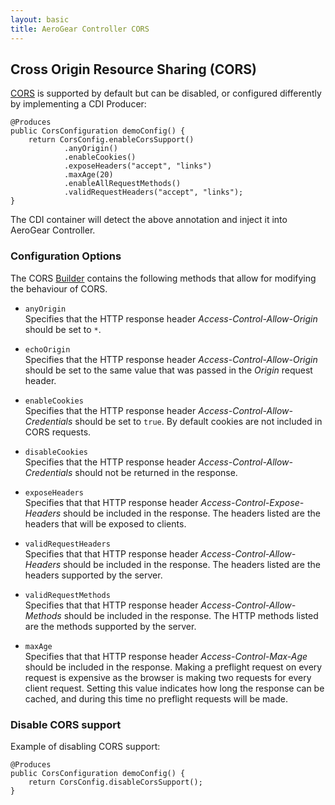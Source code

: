 ```yaml
--- 
layout: basic 
title: AeroGear Controller CORS
---
```

## Cross Origin Resource Sharing (CORS)
[CORS](http://www.w3.org/TR/cors/) is supported by default but can be disabled, or configured differently by implementing a CDI Producer:

    @Produces
    public CorsConfiguration demoConfig() {
        return CorsConfig.enableCorsSupport()
                .anyOrigin()
                .enableCookies()
                .exposeHeaders("accept", "links")
                .maxAge(20)
                .enableAllRequestMethods()
                .validRequestHeaders("accept", "links");
    }
    
The CDI container will detect the above annotation and inject it into AeroGear Controller.    

### Configuration Options
The CORS [Builder](http://aerogear.org/docs/specs/aerogear-controller/org/jboss/aerogear/controller/router/decorators/cors/CorsConfig.Builder.html)
contains the following methods that allow for modifying the behaviour of CORS.
  
* ```anyOrigin```  
Specifies that the HTTP response header _Access-Control-Allow-Origin_ should be set to ```*```.
  
* ```echoOrigin```  
Specifies that the HTTP response header _Access-Control-Allow-Origin_ should be set to the same value that was passed in the _Origin_ request header.
  
* ```enableCookies```  
Specifies that the HTTP response header _Access-Control-Allow-Credentials_ should be set to ```true```.  By default cookies are not included in CORS requests.

* ```disableCookies```  
Specifies that the HTTP response header _Access-Control-Allow-Credentials_ should not be returned in the response.
  
* ```exposeHeaders```  
Specifies that that HTTP response header _Access-Control-Expose-Headers_ should be included in the response. The headers listed are
the headers that will be exposed to clients.

* ```validRequestHeaders```  
Specifies that that HTTP response header _Access-Control-Allow-Headers_ should be included in the response. The headers listed
are the headers supported by the server.

* ```validRequestMethods```  
Specifies that that HTTP response header _Access-Control-Allow-Methods_ should be included in the response. The HTTP methods listed
are the methods supported by the server.

* ```maxAge```  
Specifies that that HTTP response header _Access-Control-Max-Age_ should be included in the response. Making a preflight request
on every request is expensive as the browser is making two requests for every client request. Setting this value indicates how
long the response can be cached, and during this time no preflight requests will be made.
  

### Disable CORS support ###
Example of disabling CORS support:

    @Produces
    public CorsConfiguration demoConfig() {
        return CorsConfig.disableCorsSupport();
    }
